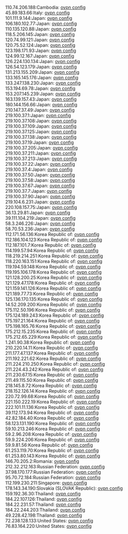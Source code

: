 110.74.206.188:Cambodia: [ovpn config](vpn/110_74_206_188.ovpn)  
45.89.183.66:Italy: [ovpn config](vpn/45_89_183_66.ovpn)  
101.111.9.144:Japan: [ovpn config](vpn/101_111_9_144.ovpn)  
106.180.102.77:Japan: [ovpn config](vpn/106_180_102_77.ovpn)  
110.135.120.88:Japan: [ovpn config](vpn/110_135_120_88.ovpn)  
118.5.206.145:Japan: [ovpn config](vpn/118_5_206_145.ovpn)  
120.74.99.121:Japan: [ovpn config](vpn/120_74_99_121.ovpn)  
120.75.52.124:Japan: [ovpn config](vpn/120_75_52_124.ovpn)  
123.198.171.93:Japan: [ovpn config](vpn/123_198_171_93.ovpn)  
124.99.12.167:Japan: [ovpn config](vpn/124_99_12_167.ovpn)  
126.224.130.134:Japan: [ovpn config](vpn/126_224_130_134.ovpn)  
126.54.123.179:Japan: [ovpn config](vpn/126_54_123_179.ovpn)  
131.213.155.209:Japan: [ovpn config](vpn/131_213_155_209.ovpn)  
133.165.145.176:Japan: [ovpn config](vpn/133_165_145_176.ovpn)  
133.247.138.230:Japan: [ovpn config](vpn/133_247_138_230.ovpn)  
153.194.69.78:Japan: [ovpn config](vpn/153_194_69_78.ovpn)  
153.207.145.239:Japan: [ovpn config](vpn/153_207_145_239.ovpn)  
163.139.157.43:Japan: [ovpn config](vpn/163_139_157_43.ovpn)  
180.144.156.66:Japan: [ovpn config](vpn/180_144_156_66.ovpn)  
210.147.37.49:Japan: [ovpn config](vpn/210_147_37_49.ovpn)  
219.100.37.1:Japan: [ovpn config](vpn/219_100_37_1.ovpn)  
219.100.37.108:Japan: [ovpn config](vpn/219_100_37_108.ovpn)  
219.100.37.109:Japan: [ovpn config](vpn/219_100_37_109.ovpn)  
219.100.37.125:Japan: [ovpn config](vpn/219_100_37_125.ovpn)  
219.100.37.138:Japan: [ovpn config](vpn/219_100_37_138.ovpn)  
219.100.37.19:Japan: [ovpn config](vpn/219_100_37_19.ovpn)  
219.100.37.205:Japan: [ovpn config](vpn/219_100_37_205.ovpn)  
219.100.37.211:Japan: [ovpn config](vpn/219_100_37_211.ovpn)  
219.100.37.213:Japan: [ovpn config](vpn/219_100_37_213.ovpn)  
219.100.37.22:Japan: [ovpn config](vpn/219_100_37_22.ovpn)  
219.100.37.4:Japan: [ovpn config](vpn/219_100_37_4.ovpn)  
219.100.37.50:Japan: [ovpn config](vpn/219_100_37_50.ovpn)  
219.100.37.58:Japan: [ovpn config](vpn/219_100_37_58.ovpn)  
219.100.37.67:Japan: [ovpn config](vpn/219_100_37_67.ovpn)  
219.100.37.7:Japan: [ovpn config](vpn/219_100_37_7.ovpn)  
219.100.37.90:Japan: [ovpn config](vpn/219_100_37_90.ovpn)  
219.104.6.231:Japan: [ovpn config](vpn/219_104_6_231.ovpn)  
220.108.157.75:Japan: [ovpn config](vpn/220_108_157_75.ovpn)  
36.13.29.81:Japan: [ovpn config](vpn/36_13_29_81.ovpn)  
39.111.104.219:Japan: [ovpn config](vpn/39_111_104_219.ovpn)  
58.3.246.226:Japan: [ovpn config](vpn/58_3_246_226.ovpn)  
58.70.53.236:Japan: [ovpn config](vpn/58_70_53_236.ovpn)  
112.171.56.136:Korea Republic of: [ovpn config](vpn/112_171_56_136.ovpn)  
112.186.104.123:Korea Republic of: [ovpn config](vpn/112_186_104_123.ovpn)  
112.187.101.7:Korea Republic of: [ovpn config](vpn/112_187_101_7.ovpn)  
114.199.57.94:Korea Republic of: [ovpn config](vpn/114_199_57_94.ovpn)  
118.219.214.251:Korea Republic of: [ovpn config](vpn/118_219_214_251.ovpn)  
118.220.163.151:Korea Republic of: [ovpn config](vpn/118_220_163_151.ovpn)  
119.194.59.148:Korea Republic of: [ovpn config](vpn/119_194_59_148.ovpn)  
119.195.106.178:Korea Republic of: [ovpn config](vpn/119_195_106_178.ovpn)  
121.128.200.25:Korea Republic of: [ovpn config](vpn/121_128_200_25.ovpn)  
121.129.47.178:Korea Republic of: [ovpn config](vpn/121_129_47_178.ovpn)  
121.159.141.126:Korea Republic of: [ovpn config](vpn/121_159_141_126.ovpn)  
121.189.77.73:Korea Republic of: [ovpn config](vpn/121_189_77_73.ovpn)  
125.136.170.135:Korea Republic of: [ovpn config](vpn/125_136_170_135.ovpn)  
14.52.209.200:Korea Republic of: [ovpn config](vpn/14_52_209_200.ovpn)  
175.112.50.196:Korea Republic of: [ovpn config](vpn/175_112_50_196.ovpn)  
175.124.189.243:Korea Republic of: [ovpn config](vpn/175_124_189_243.ovpn)  
175.197.21.164:Korea Republic of: [ovpn config](vpn/175_197_21_164.ovpn)  
175.198.165.76:Korea Republic of: [ovpn config](vpn/175_198_165_76.ovpn)  
175.212.15.235:Korea Republic of: [ovpn config](vpn/175_212_15_235.ovpn)  
175.212.65.229:Korea Republic of: [ovpn config](vpn/175_212_65_229.ovpn)  
1.241.90.38:Korea Republic of: [ovpn config](vpn/1_241_90_38.ovpn)  
210.220.14.11:Korea Republic of: [ovpn config](vpn/210_220_14_11.ovpn)  
211.177.47.137:Korea Republic of: [ovpn config](vpn/211_177_47_137.ovpn)  
211.192.221.62:Korea Republic of: [ovpn config](vpn/211_192_221_62.ovpn)  
211.224.210.250:Korea Republic of: [ovpn config](vpn/211_224_210_250.ovpn)  
211.224.43.242:Korea Republic of: [ovpn config](vpn/211_224_43_242.ovpn)  
211.230.67.15:Korea Republic of: [ovpn config](vpn/211_230_67_15.ovpn)  
211.49.115.50:Korea Republic of: [ovpn config](vpn/211_49_115_50.ovpn)  
218.145.8.72:Korea Republic of: [ovpn config](vpn/218_145_8_72.ovpn)  
218.152.126.14:Korea Republic of: [ovpn config](vpn/218_152_126_14.ovpn)  
220.72.99.68:Korea Republic of: [ovpn config](vpn/220_72_99_68.ovpn)  
221.150.222.19:Korea Republic of: [ovpn config](vpn/221_150_222_19.ovpn)  
222.101.11.136:Korea Republic of: [ovpn config](vpn/222_101_11_136.ovpn)  
39.112.173.94:Korea Republic of: [ovpn config](vpn/39_112_173_94.ovpn)  
42.82.184.40:Korea Republic of: [ovpn config](vpn/42_82_184_40.ovpn)  
58.123.131.190:Korea Republic of: [ovpn config](vpn/58_123_131_190.ovpn)  
59.10.213.246:Korea Republic of: [ovpn config](vpn/59_10_213_246.ovpn)  
59.2.96.208:Korea Republic of: [ovpn config](vpn/59_2_96_208.ovpn)  
59.9.224.206:Korea Republic of: [ovpn config](vpn/59_9_224_206.ovpn)  
59.9.81.56:Korea Republic of: [ovpn config](vpn/59_9_81_56.ovpn)  
61.253.119.70:Korea Republic of: [ovpn config](vpn/61_253_119_70.ovpn)  
61.253.80.143:Korea Republic of: [ovpn config](vpn/61_253_80_143.ovpn)  
146.70.205.2:Romania: [ovpn config](vpn/146_70_205_2.ovpn)  
212.32.212.163:Russian Federation: [ovpn config](vpn/212_32_212_163.ovpn)  
37.98.170.177:Russian Federation: [ovpn config](vpn/37_98_170_177.ovpn)  
95.70.72.184:Russian Federation: [ovpn config](vpn/95_70_72_184.ovpn)  
112.199.230.211:Singapore: [ovpn config](vpn/112_199_230_211.ovpn)  
178.143.34.190:Slovakia (SLOVAK Republic): [ovpn config](vpn/178_143_34_190.ovpn)  
159.192.36.30:Thailand: [ovpn config](vpn/159_192_36_30.ovpn)  
184.22.107.126:Thailand: [ovpn config](vpn/184_22_107_126.ovpn)  
184.22.231.57:Thailand: [ovpn config](vpn/184_22_231_57.ovpn)  
184.22.244.203:Thailand: [ovpn config](vpn/184_22_244_203.ovpn)  
49.228.42.198:Thailand: [ovpn config](vpn/49_228_42_198.ovpn)  
72.238.128.133:United States: [ovpn config](vpn/72_238_128_133.ovpn)  
76.83.164.220:United States: [ovpn config](vpn/76_83_164_220.ovpn)  
